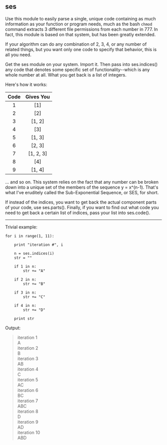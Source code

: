 ses
------

Use this module to easily parse a single, unique 
code containing as much information as your 
function or program needs, much as the bash 
`chmod` command extracts 3 different file
permissions from each number in 777. In fact, this 
module is based on that system, but has been 
greatly extended.  

If your algorithm can do any combination of 2, 3, 4, 
or any number of related things, but you want only 
one code to specify that behavior, this is all 
you need. 

Get the ses module on your system. Import it. 
Then pass into ses.indices() any code that denotes
some specific set of functionality--which is any
whole number at all. What you get back is a list
of integers.

Here's how it works:   

|     Code      |   Gives You      |
|:-------------:|:----------------:|
| 1             |      [1]         |
| 2             |   [2]            |
| 3             |  [1, 2]          |
| 4             |   [3]            |
| 5             |    [1, 3]        |
| 6             |    [2, 3]        |
| 7             |    [1, 2, 3]     |
| 8             |    [4]           |
| 9             |    [1, 4]        |

... and so on. This system relies on the fact that 
any number can be broken down into a unique set of 
the members of the sequence y = x^(n-1). That's what 
I've eruditely called the Sub-Exponential Sequence, 
or SES, for short.

If instead of the indices, you want to get back the
actual component parts of your code, use ses.parts().
Finally, if you want to find out what code you need to 
get back a certain list of indices, pass your list into
ses.code(). 

--------------------------

Trivial example:

    for i in range(1, 11):

        print "iteration #", i

        n = ses.indices(i)
        str = ""

        if 1 in n:
            str += "A"

        if 2 in n:
            str += "B"

        if 3 in n:
            str += "C"

        if 4 in n:
            str += "D"

        print str

Output:

> iteration 1  
> A  
> iteration 2  
> B  
> iteration 3  
> AB  
> iteration 4  
> C  
> iteration 5  
> AC  
> iteration 6  
> BC  
> iteration 7  
> ABC  
> iteration 8  
> D  
> iteration 9  
> AD  
> iteration 10   
> ABD  
